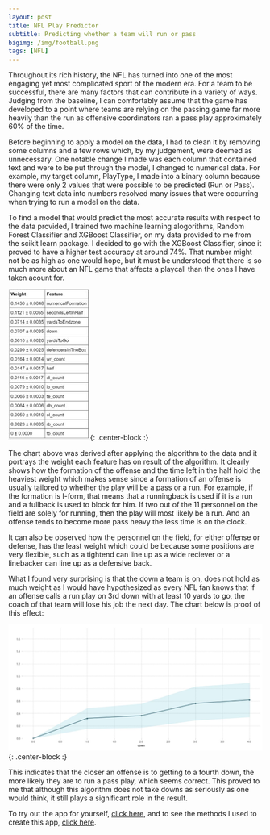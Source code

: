 ```yaml
---
layout: post
title: NFL Play Predictor
subtitle: Predicting whether a team will run or pass
bigimg: /img/football.png
tags: [NFL]
---
```


Throughout its rich history, the NFL has turned into one of the most engaging yet most complicated sport of the modern era. For a team to be successful, there are many factors that can contribute in a variety of ways. Judging from the baseline, I can comfortably assume that the game has developed to a point where teams are relying on the passing game far more heavily than the run as offensive coordinators ran a pass play approximately 60% of the time.

Before beginning to apply a model on the data, I had to clean it by removing some columns and a few rows which, by my judgement, were deemed as unnecessary. One notable change I made was each column that contained text and were to be put through the model, I changed to numerical data. For example, my target column, PlayType, I made into a binary column because there were only 2 values that were possible to be predicted (Run or Pass). Changing text data into numbers resolved many issues that were occurring when trying to run a model on the data.

To find a model that would predict the most accurate results with respect to the data provided, I trained two machine learning alogorithms, Random Forest Classifier and XGBoost Classifier, on my data provided to me from the scikit learn package. I decided to go with the XGBoost Classifier, since it proved to have a higher test accuracy at around 74%. That number might not be as high as one would hope, but it must be understood that there is so much more about an NFL game that affects a playcall than the ones I have taken acount for.

![Chart](/img/weight-chart.JPG){: .center-block :}

The chart above was derived after applying the algorithm to the data and it portrays the weight each feature has on result of the algorithm. It clearly shows how the formation of the offense and the time left in the half hold the heaviest weight which makes sense since a formation of an offense is usually tailored to whether the play will be a pass or a run. For example, if the formation is I-form, that means that a runningback is used if it is a run and a fullback is used to block for him. If two out of the 11 personnel on the field are solely for running, then the play will most likely be a run. And an offense tends to become more pass heavy the less time is on the clock.

It can also be observed how the personnel on the field, for either offense or defense, has the least weight which could be because some positions are very flexible, such as a tightend can line up as a wide reciever or a linebacker can line up as a defensive back.

What I found very surprising is that the down a team is on, does not hold as much weight as I would have hypothesized as every NFL fan knows that if an offense calls a run play on 3rd down with at least 10 yards to go, the coach of that team will lose his job the next day. The chart below is proof of this effect: 

![Chart](/img/pdp.JPG){: .center-block :}

This indicates that the closer an offense is to getting to a fourth down, the more likely they are to run a pass play, which seems correct. This proved to me that although this algorithm does not take downs as seriously as one would think, it still plays a significant role in the result.

To try out the app for yourself, [click here](https://github.com/daanishrasheed/Unit2_Build_Project), and to see the methods I used to create this app, [click here](https://ds9unit2buildproject.herokuapp.com/).